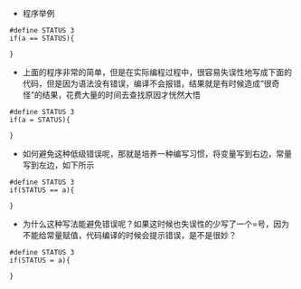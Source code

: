 * 程序举例
```
#define STATUS 3
if(a == STATUS){

}
```
* 上面的程序非常的简单，但是在实际编程过程中，很容易失误性地写成下面的代码，但是因为语法没有错误，编译不会报错，结果就是有时候造成“很奇怪”的结果，花费大量的时间去查找原因才恍然大悟
```
#define STATUS 3
if(a = STATUS){

}
```
* 如何避免这种低级错误呢，那就是培养一种编写习惯，将变量写到右边，常量写到左边，如下所示
```
#define STATUS 3
if(STATUS == a){

}
```
* 为什么这种写法能避免错误呢？如果这时候也失误性的少写了一个=号，因为不能给常量赋值，代码编译的时候会提示错误，是不是很妙？
```
#define STATUS 3
if(STATUS = a){

}
```
